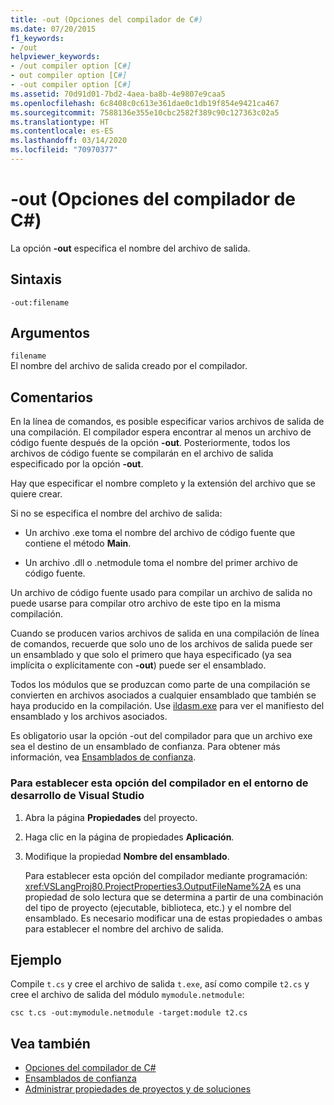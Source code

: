 ```yaml
---
title: -out (Opciones del compilador de C#)
ms.date: 07/20/2015
f1_keywords:
- /out
helpviewer_keywords:
- /out compiler option [C#]
- out compiler option [C#]
- -out compiler option [C#]
ms.assetid: 70d91d01-7bd2-4aea-ba8b-4e9807e9caa5
ms.openlocfilehash: 6c8408c0c613e361dae0c1db19f854e9421ca467
ms.sourcegitcommit: 7588136e355e10cbc2582f389c90c127363c02a5
ms.translationtype: HT
ms.contentlocale: es-ES
ms.lasthandoff: 03/14/2020
ms.locfileid: "70970377"
---
```

# <a name="-out-c-compiler-options"></a>-out (Opciones del compilador de C#)
La opción **-out** especifica el nombre del archivo de salida.  
  
## <a name="syntax"></a>Sintaxis  
  
```console  
-out:filename  
```  
  
## <a name="arguments"></a>Argumentos  
 `filename`  
 El nombre del archivo de salida creado por el compilador.  
  
## <a name="remarks"></a>Comentarios  
 En la línea de comandos, es posible especificar varios archivos de salida de una compilación. El compilador espera encontrar al menos un archivo de código fuente después de la opción **-out**. Posteriormente, todos los archivos de código fuente se compilarán en el archivo de salida especificado por la opción **-out**.  
  
 Hay que especificar el nombre completo y la extensión del archivo que se quiere crear.  
  
 Si no se especifica el nombre del archivo de salida:  
  
- Un archivo .exe toma el nombre del archivo de código fuente que contiene el método **Main**.  
  
- Un archivo .dll o .netmodule toma el nombre del primer archivo de código fuente.  
  
 Un archivo de código fuente usado para compilar un archivo de salida no puede usarse para compilar otro archivo de este tipo en la misma compilación.  
  
 Cuando se producen varios archivos de salida en una compilación de línea de comandos, recuerde que solo uno de los archivos de salida puede ser un ensamblado y que solo el primero que haya especificado (ya sea implícita o explícitamente con **-out**) puede ser el ensamblado.  
  
 Todos los módulos que se produzcan como parte de una compilación se convierten en archivos asociados a cualquier ensamblado que también se haya producido en la compilación. Use [ildasm.exe](../../../framework/tools/ildasm-exe-il-disassembler.md) para ver el manifiesto del ensamblado y los archivos asociados.  
  
 Es obligatorio usar la opción -out del compilador para que un archivo exe sea el destino de un ensamblado de confianza. Para obtener más información, vea [Ensamblados de confianza](../../../standard/assembly/friend.md).  
  
### <a name="to-set-this-compiler-option-in-the-visual-studio-development-environment"></a>Para establecer esta opción del compilador en el entorno de desarrollo de Visual Studio  
  
1. Abra la página **Propiedades** del proyecto.  
  
2. Haga clic en la página de propiedades **Aplicación**.  
  
3. Modifique la propiedad **Nombre del ensamblado**.  
  
     Para establecer esta opción del compilador mediante programación: <xref:VSLangProj80.ProjectProperties3.OutputFileName%2A> es una propiedad de solo lectura que se determina a partir de una combinación del tipo de proyecto (ejecutable, biblioteca, etc.) y el nombre del ensamblado. Es necesario modificar una de estas propiedades o ambas para establecer el nombre del archivo de salida.  
  
## <a name="example"></a>Ejemplo  
 Compile `t.cs` y cree el archivo de salida `t.exe`, así como compile `t2.cs` y cree el archivo de salida del módulo `mymodule.netmodule`:  
  
```console  
csc t.cs -out:mymodule.netmodule -target:module t2.cs  
```  
  
## <a name="see-also"></a>Vea también

- [Opciones del compilador de C#](./index.md)
- [Ensamblados de confianza](../../../standard/assembly/friend.md)
- [Administrar propiedades de proyectos y de soluciones](/visualstudio/ide/managing-project-and-solution-properties)
